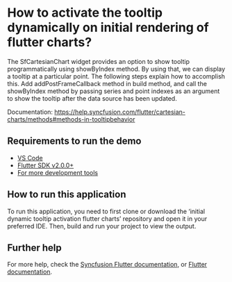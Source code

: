 # How to activate the tooltip dynamically on initial rendering of flutter charts?

The SfCartesianChart widget provides an option to show tooltip programmatically using showByIndex method. By using that, we can display a tooltip at a particular point. The following steps explain how to accomplish this. Add addPostFrameCallback method in build method, and call the showByIndex method by passing series and point indexes as an argument to show the tooltip after the data source has been updated.

Documentation: https://help.syncfusion.com/flutter/cartesian-charts/methods#methods-in-tooltipbehavior

## Requirements to run the demo
* [VS Code](https://code.visualstudio.com/download)
* [Flutter SDK v2.0.0+](https://flutter.dev/docs/development/tools/sdk/overview)
* [For more development tools](https://flutter.dev/docs/development/tools/devtools/overview)

## How to run this application
To run this application, you need to first clone or download the ‘initial dynamic tooltip activation flutter charts’ repository and open it in your preferred IDE. Then, build and run your project to view the output.

## Further help
For more help, check the [Syncfusion Flutter documentation](https://help.syncfusion.com/flutter/introduction/overview), or
 [Flutter documentation](https://flutter.dev/docs/get-started/install).